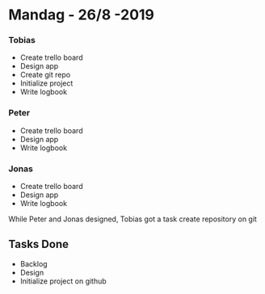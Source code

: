 # Mandag - 26/8 -2019
### Tobias
- Create trello board
- Design app
- Create git repo
- Initialize project
- Write logbook

### Peter
- Create trello board
- Design app
- Write logbook

### Jonas
- Create trello board
- Design app
- Write logbook

While Peter and Jonas designed, Tobias got a task create repository on git

## Tasks Done
- Backlog
- Design
- Initialize project on github

